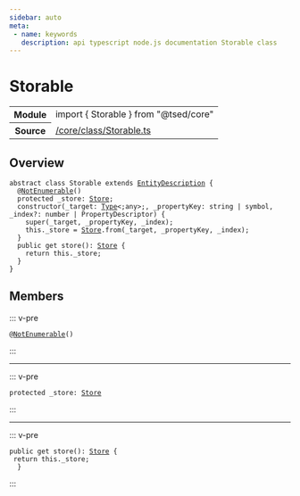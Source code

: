 ```yaml
---
sidebar: auto
meta:
 - name: keywords
   description: api typescript node.js documentation Storable class
---
```

# Storable <Badge text="Class" type="class"/>
<!-- Summary -->
<section class="symbol-info"><table class="is-full-width"><tbody><tr><th>Module</th><td><div class="lang-typescript"><span class="token keyword">import</span> { Storable }&nbsp;<span class="token keyword">from</span>&nbsp;<span class="token string">"@tsed/core"</span></div></td></tr><tr><th>Source</th><td><a href="https://github.com/Romakita/ts-express-decorators/blob/v4.30.2/src//core/class/Storable.ts#L0-L0">/core/class/Storable.ts</a></td></tr></tbody></table></section>

<!-- Overview -->
## Overview


<pre><code class="typescript-lang "><span class="token keyword">abstract</span> <span class="token keyword">class</span> Storable <span class="token keyword">extends</span> <a href="/api/core/class/EntityDescription.html"><span class="token">EntityDescription</span></a> <span class="token punctuation">{</span>
  @<span class="token function"><a href="/api/core/decorators/NotEnumerable.html"><span class="token">NotEnumerable</span></a></span><span class="token punctuation">(</span><span class="token punctuation">)</span>
  <span class="token keyword">protected</span> _store<span class="token punctuation">:</span> <a href="/api/core/class/Store.html"><span class="token">Store</span></a><span class="token punctuation">;</span>
  <span class="token keyword">constructor</span><span class="token punctuation">(</span>_target<span class="token punctuation">:</span> <a href="/api/core/interfaces/Type.html"><span class="token">Type</span></a>&lt<span class="token punctuation">;</span><span class="token keyword">any</span>&gt<span class="token punctuation">;</span><span class="token punctuation">,</span> _propertyKey<span class="token punctuation">:</span> <span class="token keyword">string</span> | symbol<span class="token punctuation">,</span> _index?<span class="token punctuation">:</span> <span class="token keyword">number</span> | PropertyDescriptor<span class="token punctuation">)</span> <span class="token punctuation">{</span>
    <span class="token function">super</span><span class="token punctuation">(</span>_target<span class="token punctuation">,</span> _propertyKey<span class="token punctuation">,</span> _index<span class="token punctuation">)</span><span class="token punctuation">;</span>
    this._store<span class="token punctuation"> = </span><a href="/api/core/class/Store.html"><span class="token">Store</span></a>.<span class="token keyword">from</span><span class="token punctuation">(</span>_target<span class="token punctuation">,</span> _propertyKey<span class="token punctuation">,</span> _index<span class="token punctuation">)</span><span class="token punctuation">;</span>
  <span class="token punctuation">}</span>
  <span class="token keyword">public</span> get <span class="token function">store</span><span class="token punctuation">(</span><span class="token punctuation">)</span><span class="token punctuation">:</span> <a href="/api/core/class/Store.html"><span class="token">Store</span></a> <span class="token punctuation">{</span>
    return this._store<span class="token punctuation">;</span>
  <span class="token punctuation">}</span>
<span class="token punctuation">}</span></code></pre>



<!-- Members -->




## Members


::: v-pre

<div class="method-overview">
<pre><code class="typescript-lang ">@<span class="token function"><a href="/api/core/decorators/NotEnumerable.html"><span class="token">NotEnumerable</span></a></span><span class="token punctuation">(</span><span class="token punctuation">)</span></code></pre>

</div>



:::



***



::: v-pre

<div class="method-overview">
<pre><code class="typescript-lang "><span class="token keyword">protected</span> _store<span class="token punctuation">:</span> <a href="/api/core/class/Store.html"><span class="token">Store</span></a></code></pre>

</div>



:::



***



::: v-pre

<div class="method-overview">
<pre><code class="typescript-lang "><span class="token keyword">public</span> get <span class="token function">store</span><span class="token punctuation">(</span><span class="token punctuation">)</span><span class="token punctuation">:</span> <a href="/api/core/class/Store.html"><span class="token">Store</span></a> <span class="token punctuation">{</span>
 return this._store<span class="token punctuation">;</span>
  <span class="token punctuation">}</span></code></pre>

</div>



:::